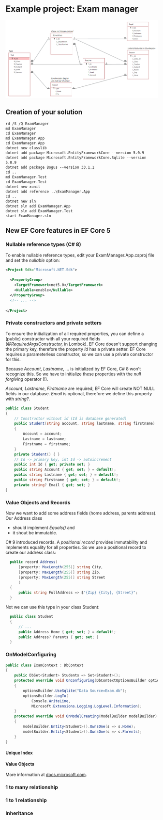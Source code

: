 # Example project: Exam manager

![](er_diagram.png)

## Creation of your solution

```text
rd /S /Q ExamManager
md ExamManager
cd ExamManager
md ExamManager.App
cd ExamManager.App
dotnet new classlib
dotnet add package Microsoft.EntityFrameworkCore --version 5.0.9
dotnet add package Microsoft.EntityFrameworkCore.Sqlite --version 5.0.9
dotnet add package Bogus --version 33.1.1
cd ..
md ExamManager.Test
cd ExamManager.Test
dotnet new xunit
dotnet add reference ..\ExamManager.App
cd ..
dotnet new sln
dotnet sln add ExamManager.App
dotnet sln add ExamManager.Test
start ExamManager.sln
```

## New EF Core features in EF Core 5

### Nullable reference types (C# 8)
To enable nullable reference types, edit your ExamManager.App.csproj file
and set the *nullable* option:

```xml
<Project Sdk="Microsoft.NET.Sdk">

  <PropertyGroup>
    <TargetFramework>net5.0</TargetFramework>
    <Nullable>enable</Nullable>
  </PropertyGroup>
  <!-- ... -->

</Project>
```

### Private constructors and private setters

To ensure the initialization of all required properties, you can define a
(public) constructor with all your required fields (*@RequiredArgsConstructor,* in Lombok).
EF Core doesn't support changing the primary key, therefore the property *Id*
has a private setter. EF Core requires a parameterless constructor, so we can
use a private constructor for this.

Because *Account*, *Lastname*, ... is initialized by EF Core,
C# 8 won't recognize this. So we have to initialize these properties with the
*null forgiving* operator (!).

*Account*, *Lastname*, *Firstname* are required, EF Core will create NOT NULL
fields in our database. *Email* is optional, therefore we define this property
with *string?*. 

```c#
public class Student
{
    // Constructor without id (Id is database generated)
    public Student(string account, string lastname, string firstname)
    {
        Account = account;
        Lastname = lastname;
        Firstname = firstname;
    }
    private Student() { }
    // Id -> primary key, int Id -> autoincrement
    public int Id { get; private set; }
    public string Account { get; set; } = default!;
    public string Lastname { get; set; } = default!;
    public string Firstname { get; set; } = default!;
    private string? Email { get; set; }
}
```

### Value Objects and Records

Now we want to add some address fields (home address, parents address). Our Address class 
- should implement *Equals()* and
- it shout be immutable.

C# 9 introduced records. A *positional record* provides immutability and implements equality for all properties.
So we use a positional record to create our address class:
```c#
  public record Address(
      [property: MaxLength(255)] string City,
      [property: MaxLength(255)] string Zip,
      [property: MaxLength(255)] string Street
      )
  {
      public string FullAddress => $"{Zip} {City}, {Street}";
  }
```

Not we can use this type in your class Student:
```c#
  public class Student
  {
      // ...
      public Address Home { get; set; } = default!;
      public Address? Parents { get; set; }
  }
```

### OnModelConfiguring

```c#
public class ExamContext : DbContext
{
    public DbSet<Student> Students => Set<Student>();
    protected override void OnConfiguring(DbContextOptionsBuilder optionsBuilder)
    {
        optionsBuilder.UseSqlite("Data Source=Exam.db");
        optionsBuilder.LogTo(
            Console.WriteLine,
            Microsoft.Extensions.Logging.LogLevel.Information);
    }
    protected override void OnModelCreating(ModelBuilder modelBuilder)
    {
        modelBuilder.Entity<Student>().OwnsOne(s => s.Home);
        modelBuilder.Entity<Student>().OwnsOne(s => s.Parents);
    }
}
```

#### Unique Index

#### Value Objects

More information at [docs.microsoft.com](https://docs.microsoft.com/en-us/ef/core/modeling/).

### 1 to many relationship

### 1 to 1 relationship

### Inheritance
